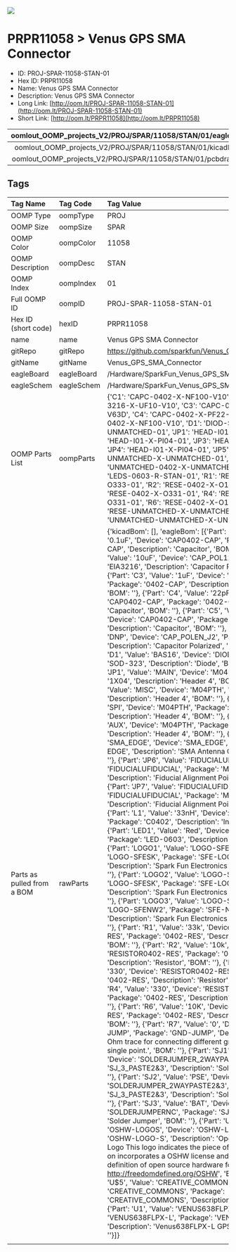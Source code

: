 


  
![][im]
# PRPR11058 > Venus GPS SMA Connector

- ID: PROJ-SPAR-11058-STAN-01
- Hex ID: PRPR11058
- Name: Venus GPS SMA Connector
- Description: Venus GPS SMA Connector
- Long Link: [http://oom.lt/PROJ-SPAR-11058-STAN-01](http://oom.lt/PROJ-SPAR-11058-STAN-01)
- Short Link: [http://oom.lt/PRPR11058](http://oom.lt/PRPR11058)
  

|oomlout_OOMP_projects_V2/PROJ/SPAR/11058/STAN/01/eagleImage.png|oomlout_OOMP_projects_V2/PROJ/SPAR/11058/STAN/01/eagleSchemImage.png|oomlout_OOMP_projects_V2/PROJ/SPAR/11058/STAN/01/kicadPcb3dFront.png|oomlout_OOMP_projects_V2/PROJ/SPAR/11058/STAN/01/kicadPcb3dBack.png|
| :---: | :---: | :---: | :---: |
|oomlout_OOMP_projects_V2/PROJ/SPAR/11058/STAN/01/kicadPcb3d.png|oomlout_OOMP_projects_V2/PROJ/SPAR/11058/STAN/01/bomBack.png|oomlout_OOMP_projects_V2/PROJ/SPAR/11058/STAN/01/bomFront.png|oomlout_OOMP_projects_V2/PROJ/SPAR/11058/STAN/01/pcbdraw.svg|
|oomlout_OOMP_projects_V2/PROJ/SPAR/11058/STAN/01/pcbdrawBack.svg||||

## Tags
  

|Tag Name|Tag Code|Tag Value|
| :--- | :--- | :--- |
|OOMP Type|oompType|PROJ|
|OOMP Size|oompSize|SPAR|
|OOMP Color|oompColor|11058|
|OOMP Description|oompDesc|STAN|
|OOMP Index|oompIndex|01|
|Full OOMP ID|oompID|PROJ-SPAR-11058-STAN-01|
|Hex ID (short code)|hexID|PRPR11058|
|name|name|Venus GPS SMA Connector|
|gitRepo|gitRepo|https://github.com/sparkfun/Venus_GPS_SMA_Connector|
|gitName|gitName|Venus_GPS_SMA_Connector|
|eagleBoard|eagleBoard|/Hardware/SparkFun_Venus_GPS_SMA_Connector.brd|
|eagleSchem|eagleSchem|/Hardware/SparkFun_Venus_GPS_SMA_Connector.sch|
|OOMP Parts List|oompParts|{'C1': 'CAPC-0402-X-NF100-V10', 'C2': 'CAPT-3216-X-UF10-V10', 'C3': 'CAPC-0402-X-UF1-V63D', 'C4': 'CAPC-0402-X-PF22-V50', 'C5': 'CAPC-0402-X-NF100-V10', 'D1': 'DIOD-S323-X-UNMATCHED-01', 'JP1': 'HEAD-I01-X-PI04-01', 'JP2': 'HEAD-I01-X-PI04-01', 'JP3': 'HEAD-I01-X-PI04-01', 'JP4': 'HEAD-I01-X-PI04-01', 'JP5': 'UNMATCHED-UNMATCHED-X-UNMATCHED-01', 'L1': 'UNMATCHED-0402-X-UNMATCHED-01', 'LED1': 'LEDS-0603-R-STAN-01', 'R1': 'RESE-0402-X-O333-01', 'R2': 'RESE-0402-X-O103-01', 'R3': 'RESE-0402-X-O331-01', 'R4': 'RESE-0402-X-O331-01', 'R6': 'RESE-0402-X-O103-01', 'R7': 'RESE-UNMATCHED-X-UNMATCHED-01', 'U1': 'UNMATCHED-UNMATCHED-X-UNMATCHED-01'}|
|Parts as pulled from a BOM|rawParts|{'kicadBom': [], 'eagleBom': [{'Part': 'C1', 'Value': '0.1uF', 'Device': 'CAP0402-CAP', 'Package': '0402-CAP', 'Description': 'Capacitor', 'BOM': ''}, {'Part': 'C2', 'Value': '10uF', 'Device': 'CAP_POL1206', 'Package': 'EIA3216', 'Description': 'Capacitor Polarized', 'BOM': ''}, {'Part': 'C3', 'Value': '1uF', 'Device': 'CAP0402-CAP', 'Package': '0402-CAP', 'Description': 'Capacitor', 'BOM': ''}, {'Part': 'C4', 'Value': '22pF', 'Device': 'CAP0402-CAP', 'Package': '0402-CAP', 'Description': 'Capacitor', 'BOM': ''}, {'Part': 'C5', 'Value': '0.1uF', 'Device': 'CAP0402-CAP', 'Package': '0402-CAP', 'Description': 'Capacitor', 'BOM': ''}, {'Part': 'C7', 'Value': 'DNP', 'Device': 'CAP_POLEN_J2', 'Package': 'EN_J2', 'Description': 'Capacitor Polarized', 'BOM': ''}, {'Part': 'D1', 'Value': 'BAS16', 'Device': 'DIODESOD', 'Package': 'SOD-323', 'Description': 'Diode', 'BOM': ''}, {'Part': 'JP1', 'Value': 'MAIN', 'Device': 'M04PTH', 'Package': '1X04', 'Description': 'Header 4', 'BOM': ''}, {'Part': 'JP2', 'Value': 'MISC', 'Device': 'M04PTH', 'Package': '1X04', 'Description': 'Header 4', 'BOM': ''}, {'Part': 'JP3', 'Value': 'SPI', 'Device': 'M04PTH', 'Package': '1X04', 'Description': 'Header 4', 'BOM': ''}, {'Part': 'JP4', 'Value': 'AUX', 'Device': 'M04PTH', 'Package': '1X04', 'Description': 'Header 4', 'BOM': ''}, {'Part': 'JP5', 'Value': 'SMA_EDGE', 'Device': 'SMA_EDGE', 'Package': 'SMA-EDGE', 'Description': 'SMA Antenna Connector', 'BOM': ''}, {'Part': 'JP6', 'Value': 'FIDUCIALUFIDUCIAL', 'Device': 'FIDUCIALUFIDUCIAL', 'Package': 'MICRO-FIDUCIAL', 'Description': 'Fiducial Alignment Points', 'BOM': ''}, {'Part': 'JP7', 'Value': 'FIDUCIALUFIDUCIAL', 'Device': 'FIDUCIALUFIDUCIAL', 'Package': 'MICRO-FIDUCIAL', 'Description': 'Fiducial Alignment Points', 'BOM': ''}, {'Part': 'L1', 'Value': '33nH', 'Device': 'INDUCTOR0402', 'Package': 'C0402', 'Description': 'Inductors', 'BOM': ''}, {'Part': 'LED1', 'Value': 'Red', 'Device': 'LED0603', 'Package': 'LED-0603', 'Description': 'LEDs', 'BOM': ''}, {'Part': 'LOGO1', 'Value': 'LOGO-SFESK', 'Device': 'LOGO-SFESK', 'Package': 'SFE-LOGO-FLAME', 'Description': 'Spark Fun Electronics PCB Logo', 'BOM': ''}, {'Part': 'LOGO2', 'Value': 'LOGO-SFESK', 'Device': 'LOGO-SFESK', 'Package': 'SFE-LOGO-FLAME', 'Description': 'Spark Fun Electronics PCB Logo', 'BOM': ''}, {'Part': 'LOGO3', 'Value': 'LOGO-SFENW2', 'Device': 'LOGO-SFENW2', 'Package': 'SFE-NEW-WEB', 'Description': 'Spark Fun Electronics PCB Logo', 'BOM': ''}, {'Part': 'R1', 'Value': '33k', 'Device': 'RESISTOR0402-RES', 'Package': '0402-RES', 'Description': 'Resistor', 'BOM': ''}, {'Part': 'R2', 'Value': '10k', 'Device': 'RESISTOR0402-RES', 'Package': '0402-RES', 'Description': 'Resistor', 'BOM': ''}, {'Part': 'R3', 'Value': '330', 'Device': 'RESISTOR0402-RES', 'Package': '0402-RES', 'Description': 'Resistor', 'BOM': ''}, {'Part': 'R4', 'Value': '330', 'Device': 'RESISTOR0402-RES', 'Package': '0402-RES', 'Description': 'Resistor', 'BOM': ''}, {'Part': 'R6', 'Value': '10K', 'Device': 'RESISTOR0402-RES', 'Package': '0402-RES', 'Description': 'Resistor', 'BOM': ''}, {'Part': 'R7', 'Value': '0', 'Device': 'GND-JUMP', 'Package': 'GND-JUMP', 'Description': 'Zero-Ohm trace for connecting different ground planes at a single point.', 'BOM': ''}, {'Part': 'SJ1', 'Value': 'BTS', 'Device': 'SOLDERJUMPER_2WAYPASTE2&3', 'Package': 'SJ_3_PASTE2&3', 'Description': 'Solder Jumper', 'BOM': ''}, {'Part': 'SJ2', 'Value': 'PSE', 'Device': 'SOLDERJUMPER_2WAYPASTE2&3', 'Package': 'SJ_3_PASTE2&3', 'Description': 'Solder Jumper', 'BOM': ''}, {'Part': 'SJ3', 'Value': 'BAT', 'Device': 'SOLDERJUMPERNC', 'Package': 'SJ_2S', 'Description': 'Solder Jumper', 'BOM': ''}, {'Part': 'U$4', 'Value': 'OSHW-LOGOS', 'Device': 'OSHW-LOGOS', 'Package': 'OSHW-LOGO-S', 'Description': 'Open Source Hardware Logo This logo indicates the piece of hardware it is found on incorporates a OSHW license and/or adheres to the definition of open source hardware found here: http://freedomdefined.org/OSHW', 'BOM': ''}, {'Part': 'U$5', 'Value': 'CREATIVE_COMMONS', 'Device': 'CREATIVE_COMMONS', 'Package': 'CREATIVE_COMMONS', 'Description': '', 'BOM': ''}, {'Part': 'U1', 'Value': 'VENUS638FLPX-L', 'Device': 'VENUS638FLPX-L', 'Package': 'VENUS638FLPX', 'Description': 'Venus638FLPX-L GPS Receiver', 'BOM': ''}]}|
||||



[im]: PROJ/SPAR/11058/STAN/01/kicadPcb3d_450.png
